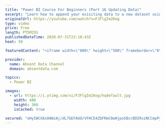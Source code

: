 ```yaml
---
title: "Power BI Course For Beginners (Part 16 Updating Data)"
excerpt: "Learn how to append your exisiting data to a new dataset using the Query Editor in Power BI."
originalUrl: https://youtube.com/watch?v=FJFlgIm26og
type: video
price: Free
length: PT5M25S
publishedDateTime: 2020-07-31T23:18:43Z
heat: 50

featuredContent: "<iframe width=\"800\" height=\"500\" frameborder=\"0\" src=\"https://www.youtube.com/embed/FJFlgIm26og\" allow=\"accelerometer; autoplay; encrypted-media; gyroscope; picture-in-picture\" allowfullscreen></iframe>"

provider:
  name: Absent Data Channel
  domain: absentdata.com

topics:
  - Power BI

images:
  - url: https://i.ytimg.com/vi/FJFlgIm26og/hqdefault.jpg
    width: 480
    height: 360
    isCached: true

secured: "oHyIWCXAs0ANzAj/dL7GEFAUO/VFHCE4ZQFRmC0wHjpoSBccBDIRxzNCCmpPyIZTpa4VP/zdcUnOkoJ0TbRlsUKgT8YIwtD/xS9nJtNXxQNLb1PMNsPt0Z0UjsstsRyxX15h+EkllujuaA/JO1pIh/GIepghqGRajtUqJJ19dX/6O1S9VfGycZbbK91XDZdiXzQM0bL1+oosKfBF0CPgyk/IS2AF4rlyEh4jqa5XmCERdrgf9V7IfYmcmaDeWJHzGKFfhK5L8GG8CI80tG+hZoe85EY2dW3sRZtqU1T5RgZIiJxxzCLZkDz+Gdwn2AYJSXun4avAnIl15VmGdkOxuX7vLrpcN2kA7FkZfTbx9QxbwMqPAD5hGoGg7jwLifK0rse1bHQMnuoSfH8roMpxQWLqtDW4qClCdv2sksve1lI=;xrENG2aF9l8bVpDKrJAPvw=="
---
```


